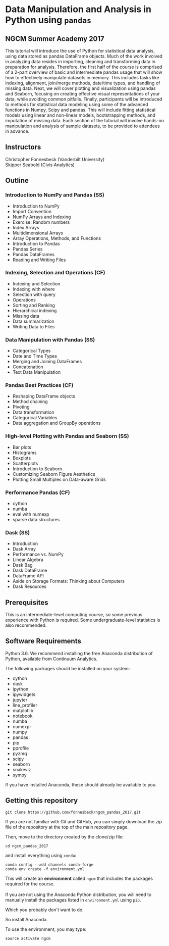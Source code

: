 # Data Manipulation and Analysis in Python using `pandas`

## NGCM Summer Academy 2017

This tutorial will introduce the use of Python for statistical data analysis, using data stored as pandas DataFrame objects. Much of the work involved in analyzing data resides in importing, cleaning and transforming data in preparation for analysis. Therefore, the first half of the course is comprised of a 2-part overview of basic and intermediate pandas usage that will show how to effectively manipulate datasets in memory. This includes tasks like indexing, alignment, join/merge methods, date/time types, and handling of missing data. Next, we will cover plotting and visualization using pandas and Seaborn, focusing on creating effective visual representations of your data, while avoiding common pitfalls. Finally, participants will be introduced to methods for statistical data modeling using some of the advanced functions in Numpy, Scipy and pandas. This will include fitting statistical models using linear and non-linear models, bootstrapping methods, and imputation of missing data. Each section of the tutorial will involve hands-on manipulation and analysis of sample datasets, to be provided to attendees in advance.

## Instructors

Christopher Fonnesbeck (Vanderbilt University)  
Skipper Seabold (Civis Analytics)

## Outline

### Introduction to NumPy and Pandas (SS)
- Introduction to NumPy
- Import Convention
- NumPy Arrays and Indexing
- Exercise: Random numbers
- Index Arrays
- Multidimensional Arrays
- Array Operations, Methods, and Functions
- Introduction to Pandas
- Pandas Series
- Pandas DataFrames
- Reading and Writing Files
### Indexing, Selection and Operations (CF)
- Indexing and Selection
- Indexing with where
- Selection with query
- Operations
- Sorting and Ranking
- Hierarchical indexing
- Missing data
- Data summarization
- Writing Data to Files
### Data Manipulation with Pandas (SS)
- Categorical Types
- Date and Time Types
- Merging and Joining DataFrames
- Concatenation
- Text Data Manipulation
### Pandas Best Practices (CF)
- Reshaping DataFrame objects
- Method chaining
- Pivoting
- Data transformation
- Categorical Variables
- Data aggregation and GroupBy operations
### High-level Plotting with Pandas and Seaborn (SS)
- Bar plots
- Histograms
- Boxplots
- Scatterplots
- Introduction to Seaborn
- Customizing Seaborn Figure Aesthetics
- Plotting Small Multiples on Data-aware Grids
### Performance Pandas (CF)
- cython
- numba
- eval with numexp
- sparse data structures
### Dask (SS)
- Introduction
- Dask Array
- Performance vs. NumPy
- Linear Algebra
- Dask Bag
- Dask DataFrame
- DataFrame API
- Aside on Storage Formats: Thinking about Computers
- Dask Resources


## Prerequisites

This is an intermediate-level computing course, so some previous experience with Python is required. Some undergraduate-level statistics is also recommended.

## Software Requirements

Python 3.6. We recommend installing the free Anaconda distribution of Python, available from Continuum Analytics.

The following packages should be installed on your system:

- cython
- dask
- ipython
- ipywidgets
- jupyter
- line_profiler
- matplotlib
- notebook
- numba 
- numexpr
- numpy
- pandas
- pip
- pprofile
- pyzmq
- scipy
- seaborn
- snakeviz
- sympy

If you have installed Anaconda, these should already be available to you.

## Getting this repository

    git clone https://github.com/fonnesbeck/ngcm_pandas_2017.git

If you are not familiar with Git and GitHub, you can simply download the zip file of the repository at the top of the main repository page.

Then, move to the directory created by the clone/zip file:

    cd ngcm_pandas_2017

and install everything using `conda`:

    conda config --add channels conda-forge
    conda env create -f environment.yml

This will create an **environment** called `ngcm` that includes the packages required for the course.    
​    
If you are not using the Anaconda Python distribution, you will need to manually install the packages listed in `environment.yml` using `pip`.

Which you probably don't want to do.

So install Anaconda.

To use the environment, you may type:

    source activate ngcm
